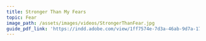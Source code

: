 ```yaml
---
title: Stronger Than My Fears
topic: Fear
image_path: /assets/images/videos/StrongerThanFear.jpg
guide_pdf_link: 'https://indd.adobe.com/view/1ff7574e-7d3a-46ab-9d7a-17f37d2a6527'
---
```



